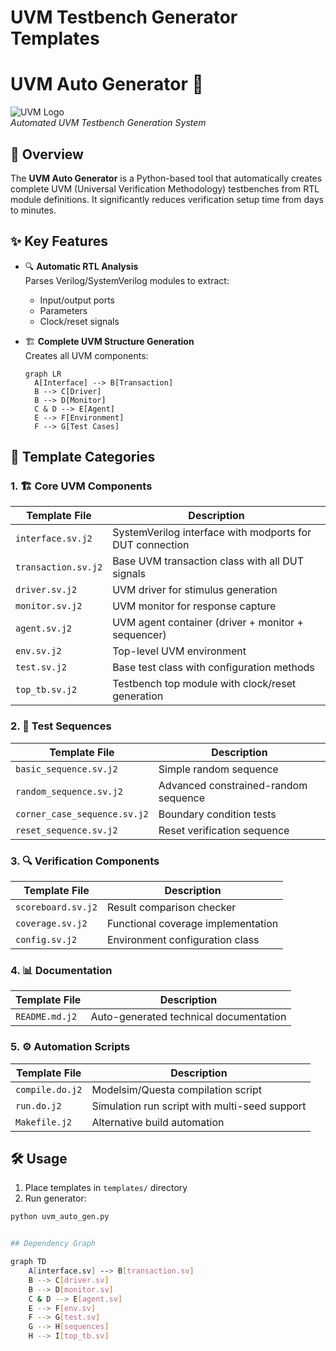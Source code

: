 # UVM Testbench Generator Templates

# UVM Auto Generator 🚀

![UVM Logo](https://www.accellera.org/images/logo/uvm_logo.png)  
*Automated UVM Testbench Generation System*

## 📌 Overview

The **UVM Auto Generator** is a Python-based tool that automatically creates complete UVM (Universal Verification Methodology) testbenches from RTL module definitions. It significantly reduces verification setup time from days to minutes.

## ✨ Key Features

- 🔍 **Automatic RTL Analysis**  
  Parses Verilog/SystemVerilog modules to extract:
  - Input/output ports
  - Parameters
  - Clock/reset signals

- 🏗️ **Complete UVM Structure Generation**  
  Creates all UVM components:
  ```mermaid
  graph LR
    A[Interface] --> B[Transaction]
    B --> C[Driver]
    B --> D[Monitor]
    C & D --> E[Agent]
    E --> F[Environment]
    F --> G[Test Cases]

## 📂 Template Categories

### 1. 🏗️ Core UVM Components
| Template File | Description |
|--------------|-------------|
| `interface.sv.j2` | SystemVerilog interface with modports for DUT connection |
| `transaction.sv.j2` | Base UVM transaction class with all DUT signals |
| `driver.sv.j2` | UVM driver for stimulus generation |
| `monitor.sv.j2` | UVM monitor for response capture |
| `agent.sv.j2` | UVM agent container (driver + monitor + sequencer) |
| `env.sv.j2` | Top-level UVM environment |
| `test.sv.j2` | Base test class with configuration methods |
| `top_tb.sv.j2` | Testbench top module with clock/reset generation |

### 2. 🧪 Test Sequences
| Template File | Description |
|--------------|-------------|
| `basic_sequence.sv.j2` | Simple random sequence |
| `random_sequence.sv.j2` | Advanced constrained-random sequence |
| `corner_case_sequence.sv.j2` | Boundary condition tests |
| `reset_sequence.sv.j2` | Reset verification sequence |

### 3. 🔍 Verification Components
| Template File | Description |
|--------------|-------------|
| `scoreboard.sv.j2` | Result comparison checker |
| `coverage.sv.j2` | Functional coverage implementation |
| `config.sv.j2` | Environment configuration class |

### 4. 📊 Documentation
| Template File | Description |
|--------------|-------------|
| `README.md.j2` | Auto-generated technical documentation |

### 5. ⚙️ Automation Scripts
| Template File | Description |
|--------------|-------------|
| `compile.do.j2` | Modelsim/Questa compilation script |
| `run.do.j2` | Simulation run script with multi-seed support |
| `Makefile.j2` | Alternative build automation |

## 🛠️ Usage

1. Place templates in `templates/` directory
2. Run generator:
```bash
python uvm_auto_gen.py


## Dependency Graph

graph TD
    A[interface.sv] --> B[transaction.sv]
    B --> C[driver.sv]
    B --> D[monitor.sv]
    C & D --> E[agent.sv]
    E --> F[env.sv]
    F --> G[test.sv]
    G --> H[sequences]
    H --> I[top_tb.sv]
